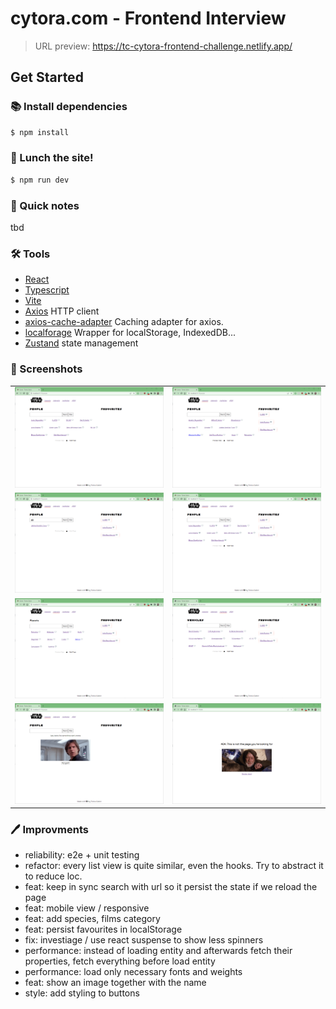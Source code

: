 # cytora.com - Frontend Interview

> URL preview: https://tc-cytora-frontend-challenge.netlify.app/

## Get Started

### 📚 Install dependencies

```bash
$ npm install
```

### 🚀 Lunch the site!

```bash
$ npm run dev
```

### 🧠 Quick notes

tbd

### 🛠 Tools

- [React](https://reactjs.org/)
- [Typescript](https://www.typescriptlang.org/)
- [Vite](https://vitejs.dev/)
- [Axios](https://axios-http.com/) HTTP client
- [axios-cache-adapter](https://github.com/RasCarlito/axios-cache-adapter) Caching adapter for axios.
- [localforage](https://github.com/localForage/localForage) Wrapper for localStorage, IndexedDB...
- [Zustand](https://github.com/pmndrs/zustand) state management

### 📸 Screenshots

|                                               |                                               |
| --------------------------------------------- | --------------------------------------------- |
| !["People view"](./img/main.png)              | !["Pagination"](./img/pagination.png)         |
| !["Searching"](./img/search.png)              | !["Add favourites"](./img/add_favourites.png) |
| !["Planets view"](./img/planets.png)          | !["Vehicles view"](./img/vehicles.png)        |
| !["Error handling"](./img/error_handling.png) | !["404"](./img/404.png)                       |

### 🖊 Improvments

- reliability: e2e + unit testing
- refactor: every list view is quite similar, even the hooks. Try to abstract it to reduce loc.
- feat: keep in sync search with url so it persist the state if we reload the page
- feat: mobile view / responsive
- feat: add species, films category
- feat: persist favourites in localStorage
- fix: investiage / use react suspense to show less spinners
- performance: instead of loading entity and afterwards fetch their properties, fetch everything before load entity
- performance: load only necessary fonts and weights
- feat: show an image together with the name
- style: add styling to buttons
